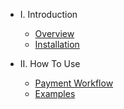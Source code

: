 - I. Introduction
    - [Overview](README.md)
    - [Installation](installation.md)

- II. How To Use
    - [Payment Workflow](workflow.md)
    - [Examples](examples.md)
